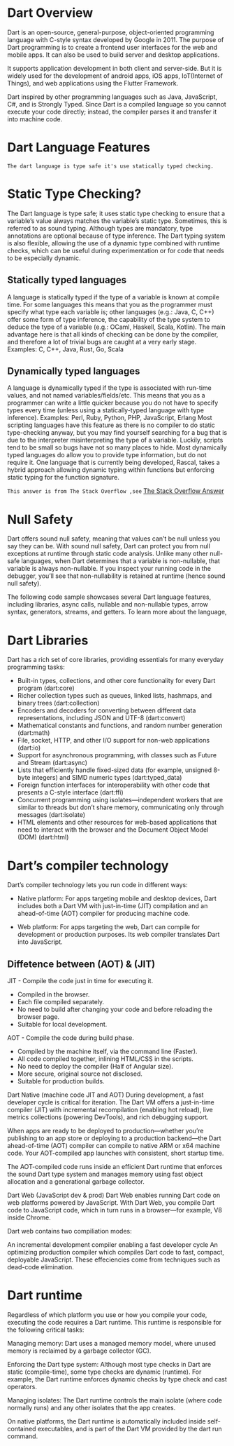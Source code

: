 # Dart Overview

Dart is an open-source, general-purpose, object-oriented programming language with C-style syntax developed by Google in 2011. The purpose of Dart programming is to create a frontend user interfaces for the web and mobile apps. It can also be used to build server and desktop applications.

It supports application development in both client and server-side. But it is widely used for the development of android apps, iOS apps, IoT(Internet of Things), and web applications using the Flutter Framework.

Dart inspired by other programming languages such as Java, JavaScript, C#, and is Strongly Typed. Since Dart is a compiled language so you cannot execute your code directly; instead, the compiler parses it and transfer it into machine code.


# Dart Language Features

`The dart language is type safe it's use statically typed checking. `

# Static Type Checking?

The Dart language is type safe; it uses static type checking to ensure that a variable’s value always matches the variable’s static type. Sometimes, this is referred to as sound typing. Although types are mandatory, type annotations are optional because of type inference. The Dart typing system is also flexible, allowing the use of a dynamic type combined with runtime checks, which can be useful during experimentation or for code that needs to be especially dynamic.

## Statically typed languages

A language is statically typed if the type of a variable is known at compile time. For some languages this means that you as the programmer must specify what type each variable is; other languages (e.g.: Java, C, C++) offer some form of type inference, the capability of the type system to deduce the type of a variable (e.g.: OCaml, Haskell, Scala, Kotlin).
The main advantage here is that all kinds of checking can be done by the compiler, and therefore a lot of trivial bugs are caught at a very early stage.
Examples: C, C++, Java, Rust, Go, Scala


## Dynamically typed languages
A language is dynamically typed if the type is associated with run-time values, and not named variables/fields/etc. This means that you as a programmer can write a little quicker because you do not have to specify types every time (unless using a statically-typed language with type inference).
Examples: Perl, Ruby, Python, PHP, JavaScript, Erlang
Most scripting languages have this feature as there is no compiler to do static type-checking anyway, but you may find yourself searching for a bug that is due to the interpreter misinterpreting the type of a variable. Luckily, scripts tend to be small so bugs have not so many places to hide.
Most dynamically typed languages do allow you to provide type information, but do not require it. One language that is currently being developed, Rascal, takes a hybrid approach allowing dynamic typing within functions but enforcing static typing for the function signature.

`This answer is from The Stack Overflow ,see` [The Stack Overflow Answer](https://www.github.com/octokatherine)


# Null Safety

Dart offers sound null safety, meaning that values can’t be null unless you say they can be. With sound null safety, Dart can protect you from null exceptions at runtime through static code analysis. Unlike many other null-safe languages, when Dart determines that a variable is non-nullable, that variable is always non-nullable. If you inspect your running code in the debugger, you’ll see that non-nullability is retained at runtime (hence sound null safety).

The following code sample showcases several Dart language features, including libraries, async calls, nullable and non-nullable types, arrow syntax, generators, streams, and getters. To learn more about the language,


# Dart Libraries
Dart has a rich set of core libraries, providing essentials for many everyday programming tasks:

- Built-in types, collections, and other core functionality for every Dart program (dart:core)
- Richer collection types such as queues, linked lists, hashmaps, and binary trees (dart:collection)
- Encoders and decoders for converting between different data representations, including JSON and UTF-8 (dart:convert)
- Mathematical constants and functions, and random number generation (dart:math)
- File, socket, HTTP, and other I/O support for non-web applications (dart:io)
- Support for asynchronous programming, with classes such as Future and Stream (dart:async)
- Lists that efficiently handle fixed-sized data (for example, unsigned 8-byte integers) and SIMD numeric types (dart:typed_data)
- Foreign function interfaces for interoperability with other code that presents a C-style interface (dart:ffi)
- Concurrent programming using isolates—independent workers that are similar to threads but don’t share memory, communicating only through messages (dart:isolate)
- HTML elements and other resources for web-based applications that need to interact with the browser and the Document Object Model (DOM) (dart:html)

# Dart’s compiler technology

Dart’s compiler technology lets you run code in different ways:

- Native platform: For apps targeting mobile and desktop devices, Dart includes both a Dart VM with just-in-time (JIT) compilation and an ahead-of-time (AOT) compiler for producing machine code.

- Web platform: For apps targeting the web, Dart can compile for development or production purposes. Its web compiler translates Dart into JavaScript.


## Diffetence between (AOT) & (JIT)

JIT - Compile the code just in time for executing it.

- Compiled in the browser.
- Each file compiled separately.
- No need to build after changing your code and before reloading the browser page.
- Suitable for local development.

AOT - Compile the code during build phase.

- Compiled by the machine itself, via the command line (Faster).
- All code compiled together, inlining HTML/CSS in the scripts.
- No need to deploy the compiler (Half of Angular size).
- More secure, original source not disclosed.
- Suitable for production builds.

Dart Native (machine code JIT and AOT)
During development, a fast developer cycle is critical for iteration. The Dart VM offers a just-in-time compiler (JIT) with incremental recompilation (enabling hot reload), live metrics collections (powering DevTools), and rich debugging support.

When apps are ready to be deployed to production—whether you’re publishing to an app store or deploying to a production backend—the Dart ahead-of-time (AOT) compiler can compile to native ARM or x64 machine code. Your AOT-compiled app launches with consistent, short startup time.

The AOT-compiled code runs inside an efficient Dart runtime that enforces the sound Dart type system and manages memory using fast object allocation and a generational garbage collector.

Dart Web (JavaScript dev & prod)
Dart Web enables running Dart code on web platforms powered by JavaScript. With Dart Web, you compile Dart code to JavaScript code, which in turn runs in a browser—for example, V8 inside Chrome.

Dart web contains two compiliation modes:

An incremental development compiler enabling a fast developer cycle
An optimizing production compiler which compiles Dart code to fast, compact, deployable JavaScript. These effeciencies come from techniques such as dead-code elimination.

# Dart runtime
Regardless of which platform you use or how you compile your code, executing the code requires a Dart runtime. This runtime is responsible for the following critical tasks:

Managing memory: Dart uses a managed memory model, where unused memory is reclaimed by a garbage collector (GC).

Enforcing the Dart type system: Although most type checks in Dart are static (compile-time), some type checks are dynamic (runtime). For example, the Dart runtime enforces dynamic checks by type check and cast operators.

Managing isolates: The Dart runtime controls the main isolate (where code normally runs) and any other isolates that the app creates.

On native platforms, the Dart runtime is automatically included inside self-contained executables, and is part of the Dart VM provided by the dart run command.